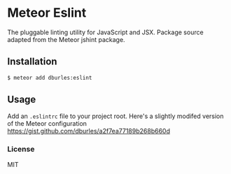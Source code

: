 # Meteor Eslint

The pluggable linting utility for JavaScript and JSX. Package source adapted from the Meteor jshint package.

## Installation

```sh
$ meteor add dburles:eslint
```

## Usage

Add an `.eslintrc` file to your project root. Here's a slightly modifed version of the Meteor configuration https://gist.github.com/dburles/a2f7ea77189b268b660d

### License

MIT